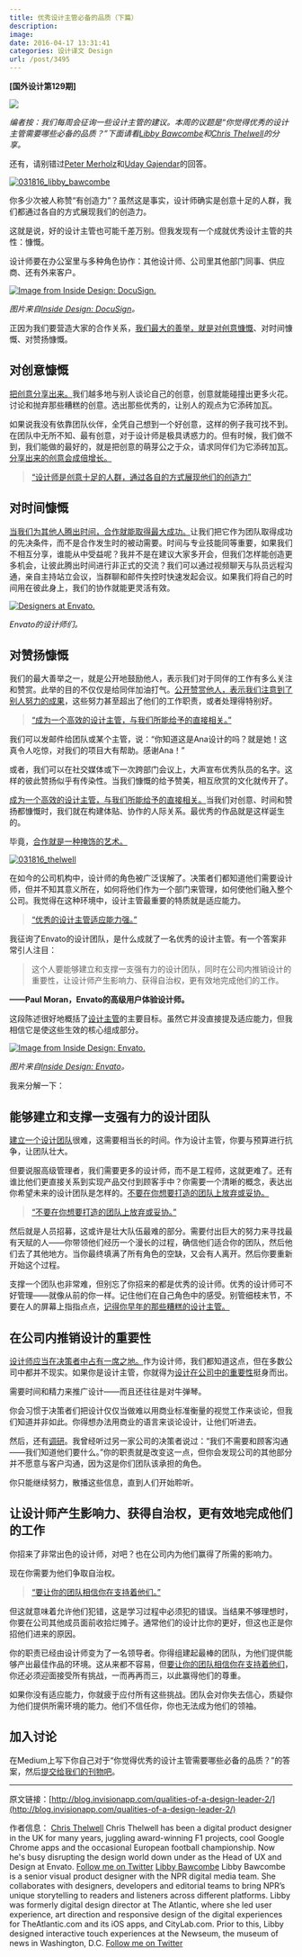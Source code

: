 ```yaml
---
title: 优秀设计主管必备的品质（下篇）
description: 
image: 
date: 2016-04-17 13:31:41
categories: 设计译文 Design
url: /post/3495
---
```


**[国外设计第129期]**

![](http://s3.amazonaws.com/blog.invisionapp.com/uploads/2015/12/deadlines-hero.jpg)

*编者按：我们每周会征询一些设计主管的建议。本周的议题是“你觉得优秀的设计主管需要哪些必备的品质？”下面请看[Libby Bawcombe](http://blog.invisionapp.com/qualities-of-a-design-leader-2#libby)和[Chris Thelwell](http://blog.invisionapp.com/qualities-of-a-design-leader-2#chris)的分享。*

还有，请别错过[Peter Merholz](http://blog.invisionapp.com/qualities-of-a-good-design-leader#peter)和[Uday Gajendar](http://blog.invisionapp.com/qualities-of-a-good-design-leader#uday)的回答。

[![031816_libby_bawcombe](http://s3.amazonaws.com/blog.invisionapp.com/uploads/2016/03/031816_libby_bawcombe.png?ver=1)](http://s3.amazonaws.com/blog.invisionapp.com/uploads/2016/03/031816_libby_bawcombe.png "What are the essential qualities of a good design leader? Part 2")

你多少次被人称赞“有创造力”？虽然这是事实，设计师确实是创意十足的人群，我们都通过各自的方式展现我们的创造力。

这就是说，好的设计主管也可能千差万别。但我发现有一个成就优秀设计主管的共性：慷慨。

设计师要在办公室里与多种角色协作：其他设计师、公司里其他部门同事、供应商、还有外来客户。

[![Image from Inside Design: DocuSign.](http://s3.amazonaws.com/blog.invisionapp.com/uploads/2015/11/20150902-IMG_2468-peterprato.jpg?ver=1)](http://s3.amazonaws.com/blog.invisionapp.com/uploads/2015/11/20150902-IMG_2468-peterprato.jpg "What are the essential qualities of a good design leader? Part 2")

*图片来自[Inside Design: DocuSign](http://blog.invisionapp.com/inside-design-docusign/)。*

正因为我们要营造大家的合作关系，[我们最大的善举，就是对创意慷慨](https://twitter.com/intent/tweet?text=%22the+best+thing+we+can+do+for+one+another+is+to+be+generous+with+ideas%22+http%3A%2F%2Fblog.invisionapp.com%2Fqualities-of-a-design-leader-2%2F+via+%40InVisionApp)、对时间慷慨、对赞扬慷慨。

## 对创意慷慨

[把创意分享出来。](https://twitter.com/intent/tweet?text=%22Let%27s+give+our+ideas+away.%22+http%3A%2F%2Fblog.invisionapp.com%2Fqualities-of-a-design-leader-2%2F+via+%40InVisionApp)我们越多地与别人谈论自己的创意，创意就能碰撞出更多火花。讨论和抛弃那些糟糕的创意。选出那些优秀的，让别人的观点为它添砖加瓦。

如果说我没有依靠团队伙伴，全凭自己想到一个好创意，这样的例子我可找不到。在团队中无所不知、最有创意，对于设计师是极具诱惑力的。但有时候，我们做不到，我们能做的最好的，就是把创意的萌芽公之于众，请求同伴们为它添砖加瓦。[分享出来的创意会成倍增长。](https://twitter.com/intent/tweet?text=%22Ideas+multiply+when+we+share+them.%22+http%3A%2F%2Fblog.invisionapp.com%2Fqualities-of-a-design-leader-2%2F+via+%40InVisionApp)

> [“设计师是创意十足的人群，通过各自的方式展现他们的创造力”](https://twitter.com/intent/tweet?text=%22Designers+are+individuals+who+show+their+creativity+in+distinctive+ways.%22+http%3A%2F%2Fblog.invisionapp.com%2Fqualities-of-a-design-leader-2%2F+via+%40InVisionApp)

## 对时间慷慨

[当我们为其他人腾出时间，合作就能取得最大成功。](https://twitter.com/intent/tweet?text=%22We+collaborate+most+successfully+when+we+make+time+for+one+another.%22+http%3A%2F%2Fblog.invisionapp.com%2Fqualities-of-a-design-leader-2%2F+via+%40InVisionApp)让我们把它作为团队取得成功的先决条件，而不是合作发生时的被动需要。时间与专业技能同等重要，如果我们不相互分享，谁能从中受益呢？我并不是在建议大家多开会，但我们怎样能创造更多机会，让彼此腾出时间进行非正式的交流？我们可以通过视频聊天与队员远程沟通，亲自主持站立会议，当群聊和邮件失控时快速发起会议。如果我们将自己的时间用在彼此身上，我们的协作就能更灵活有效。

[![Designers at Envato.](http://s3.amazonaws.com/blog.invisionapp.com/uploads/2016/02/envato-4.jpg?ver=1)](http://s3.amazonaws.com/blog.invisionapp.com/uploads/2016/02/envato-4.jpg "What are the essential qualities of a good design leader? Part 2")

*Envato的设计师们。*

## 对赞扬慷慨

我们的最大善举之一，就是公开地鼓励他人，表示我们对于同伴的工作有多么关注和赞赏。此举的目的不仅仅是给同伴加油打气。[公开赞赏他人，表示我们注意到了别人努力的成果](https://twitter.com/intent/tweet?text=%22Openly+praising+one+another+shows+that+we+notice+when+people+work+hard%22+http%3A%2F%2Fblog.invisionapp.com%2Fqualities-of-a-design-leader-2%2F+via+%40InVisionApp)，这些努力甚至超出了他们的工作职责，或者处理得特别好。

> [“成为一个高效的设计主管，与我们所能给予的直接相关。”](https://twitter.com/intent/tweet?text=%22Being+an+effective+design+leader+is+tied+directly+to+what+we+give+away.%22+http%3A%2F%2Fblog.invisionapp.com%2Fqualities-of-a-design-leader-2%2F+via+%40InVisionApp)

我们可以发邮件给团队或某个主管，说：“你知道这是Ana设计的吗？就是她！这真令人吃惊，对我们的项目大有帮助。感谢Ana！”

或者，我们可以在社交媒体或下一次跨部门会议上，大声宣布优秀队员的名字。这样的彼此赞扬似乎有传染性。当我们慷慨的给予赞美，相互欣赏的文化就传开了。

[成为一个高效的设计主管，与我们所能给予的直接相关。](https://twitter.com/intent/tweet?text=%22Being+an+effective+design+leader+is+tied+directly+to+what+we+give+away.%22+http%3A%2F%2Fblog.invisionapp.com%2Fqualities-of-a-design-leader-2%2F+via+%40InVisionApp)当我们对创意、时间和赞扬都慷慨时，我们就在构建体贴、协作的人际关系。最优秀的作品就是这样诞生的。

毕竟，[合作就是一种掩饰的艺术。](https://twitter.com/intent/tweet?text=%22collaboration+is+generosity+in+disguise.%22+http%3A%2F%2Fblog.invisionapp.com%2Fqualities-of-a-design-leader-2%2F+via+%40InVisionApp)

[![031816_thelwell](http://s3.amazonaws.com/blog.invisionapp.com/uploads/2016/03/031816_thelwell.png?ver=1)](http://s3.amazonaws.com/blog.invisionapp.com/uploads/2016/03/031816_thelwell.png "What are the essential qualities of a good design leader? Part 2")

在如今的公司机构中，设计师的角色被广泛误解了。决策者们都知道他们需要设计师，但并不知其意义所在，如何将他们作为一个部门来管理，如何使他们融入整个公司。我觉得在这种环境中，设计主管最重要的特质就是适应能力。

> [“优秀的设计主管适应能力强。”](https://twitter.com/intent/tweet?text=%22Good+design+leaders+are+resilient.%22+http%3A%2F%2Fblog.invisionapp.com%2Fqualities-of-a-design-leader-2%2F+via+%40InVisionApp)

我征询了Envato的设计团队，是什么成就了一名优秀的设计主管。有一个答案非常引人注目：

> 这个人要能够建立和支撑一支强有力的设计团队，同时在公司内推销设计的重要性，让设计师产生影响力、获得自治权，更有效地完成他们的工作。

**——Paul Moran，Envato的高级用户体验设计师。**

这段陈述很好地概括了[设计主管](http://blog.invisionapp.com/qualities-of-design-thinking-leaders/)的主要目标。虽然它并没直接提及适应能力，但我相信它是使这些生效的核心组成部分。

[![Image from Inside Design: Envato.](http://s3.amazonaws.com/blog.invisionapp.com/uploads/2014/06/WEB_CatherineEnvato_DB032.jpg?ver=1)](http://s3.amazonaws.com/blog.invisionapp.com/uploads/2014/06/WEB_CatherineEnvato_DB032.jpg "What are the essential qualities of a good design leader? Part 2")

*图片来自[Inside Design: Envato](http://blog.invisionapp.com/inside-design-at-envato/)。*

我来分解一下：

## 能够建立和支撑一支强有力的设计团队

[建立一个设计团队](http://blog.invisionapp.com/building-an-enterprise-ux-team/)很难，这需要相当长的时间。作为设计主管，你要与预算进行抗争，让团队壮大。

但要说服高级管理者，我们需要更多的设计师，而不是工程师，这就更难了。还有谁比他们更直接关系到实现产品交付到顾客手中？你需要一个清晰的概念，表达出你希望未来的设计团队是怎样的。[不要在你想要打造的团队上放弃或妥协。](https://twitter.com/intent/tweet?text=%22Don%27t+give+up+or+compromise+on+the+team+you+want+to+create.%22+http%3A%2F%2Fblog.invisionapp.com%2Fqualities-of-a-design-leader-2%2F+via+%40InVisionApp)

> [“不要在你想要打造的团队上放弃或妥协。”](https://twitter.com/intent/tweet?text=%22Don%27t+give+up+or+compromise+on+the+team+you+want+to+create.%22+http%3A%2F%2Fblog.invisionapp.com%2Fqualities-of-a-design-leader-2%2F+via+%40InVisionApp)

然后就是人员招募，这或许是壮大队伍最难的部分。需要付出巨大的努力来寻找最有天赋的人——你带领他们经历一个漫长的过程，确信他们适合你的团队，然后他们去了其他地方。当你最终填满了所有角色的空缺，又会有人离开。然后你要重新开始这个过程。

支撑一个团队也非常难，但别忘了你招来的都是优秀的设计师。优秀的设计师可不好管理——就像从前的你一样。记住他们在自己角色中的感受。别管细枝末节，不要在人的屏幕上指指点点，[记得你早年的那些糟糕的设计主管。](https://twitter.com/intent/tweet?text=%22remember+the+bad+managers+you+had+in+your+early+career.%22+http%3A%2F%2Fblog.invisionapp.com%2Fqualities-of-a-design-leader-2%2F+via+%40InVisionApp)

## 在公司内推销设计的重要性

[设计师应当在决策者中占有一席之地。](https://twitter.com/intent/tweet?text=%22Design+should+have+a+seat+at+the+top+table.%22+http%3A%2F%2Fblog.invisionapp.com%2Fqualities-of-a-design-leader-2%2F+via+%40InVisionApp)作为设计师，我们都知道这点，但在多数公司中都并不现实。如果你是设计主管，你就得为[设计在公司中的重要性](http://www.designdisruptors.com/?__hstc=186349814.ab2fe8df1f26efc93da7b9f908721b5f.1421237261994.1459955065721.1460044653267.49&__hssc=186349814.1.1460044653267&__hsfp=104009735)挺身而出。

需要时间和精力来推广设计——而且还往往是对牛弹琴。

你会习惯于决策者们把设计仅仅当做难以用商业标准衡量的视觉工作来谈论，但我们知道并非如此。你得想办法用商业的语言来谈论设计，让他们听进去。

然后，还有[调研](http://blog.invisionapp.com/immersive-user-research/)。我曾经听过另一家公司的决策者说过：“我们不需要和顾客沟通——我们知道他们要什么。”你的职责就是改变这一点，但你会发现公司的其他部分并不愿意与客户沟通，因为这是你们团队该承担的角色。

你只能继续努力，散播这些信息，直到人们开始聆听。

## 让设计师产生影响力、获得自治权，更有效地完成他们的工作

你招来了非常出色的设计师，对吧？也在公司内为他们赢得了所需的影响力。

现在你需要为他们争取自治权。

> [“要让你的团队相信你在支持着他们。”](https://twitter.com/intent/tweet?text=%22Your+team+must+believe+you+support+them.%22+http%3A%2F%2Fblog.invisionapp.com%2Fqualities-of-a-design-leader-2%2F+via+%40InVisionApp)

但这就意味着允许他们犯错，这是学习过程中必须犯的错误。当结果不够理想时，你要在公司其他成员面前收拾烂摊子。通常他们的设计比你的更好，但这也正是你招他们进来的原因。

你的职责已经由设计师变为了一名领导者。你得组建起最棒的团队，为他们提供能够产出最佳作品的环境。这从来都不容易，但[要让你的团队相信你在支持着他们](https://twitter.com/intent/tweet?text=%22your+team+must+believe+you+support+them%22+http%3A%2F%2Fblog.invisionapp.com%2Fqualities-of-a-design-leader-2%2F+via+%40InVisionApp)，你还必须迎面接受所有挑战，一而再再而三，以此赢得他们的尊重。

如果你没有适应能力，你就疲于应付所有这些挑战。团队会对你失去信心，质疑你为他们提供所需环境的能力。他们不信任你，你也无法成为他们的领袖。

## 加入讨论

在Medium上写下你自己对于“你觉得优秀的设计主管需要哪些必备的品质？”的答案，然后[提交给我们的刊物吧](https://medium.com/design-leadership)。

---

原文链接：[http://blog.invisionapp.com/qualities-of-a-design-leader-2/](http://blog.invisionapp.com/qualities-of-a-design-leader-2/)

作者信息：
[Chris Thelwell](http://blog.invisionapp.com/author/chris-thelwell/)
Chris Thelwell has been a digital product designer in the UK for many years, juggling award-winning F1 projects, cool Google Chrome apps and the occasional European football championship. Now he's busy disrupting the design world down under as the Head of UX and Design at Envato.
[Follow me on Twitter](https://twitter.com/christhelwell)
[Libby Bawcombe](http://blog.invisionapp.com/author/libby-bawcombe/)
Libby Bawcombe is a senior visual product designer with the NPR digital media team. She collaborates with designers, developers and editorial teams to bring NPR’s unique storytelling to readers and listeners across different platforms. Libby was formerly digital design director at The Atlantic, where she led user experience, art direction and responsive design of the digital experiences for TheAtlantic.com and its iOS apps, and CityLab.com. Prior to this, Libby designed interactive touch experiences at the Newseum, the museum of news in Washington, D.C.
[Follow me on Twitter](https://twitter.com/lbawcombe)